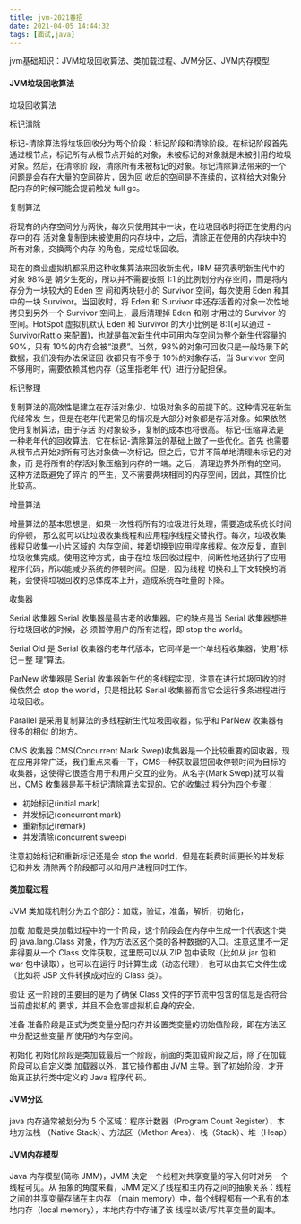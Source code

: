 ```yaml
---
title: jvm-2021春招
date: 2021-04-05 14:44:32
tags: [面试,java]
---
```


jvm基础知识：JVM垃圾回收算法、类加载过程、JVM分区、JVM内存模型

<!--more-->

#### JVM垃圾回收算法

垃圾回收算法 

标记清除 

标记-清除算法将垃圾回收分为两个阶段：标记阶段和清除阶段。在标记阶段首先通过根节点，标记所有从根节点开始的对象，未被标记的对象就是未被引用的垃圾对象。然后，在清除阶 段，清除所有未被标记的对象。标记清除算法带来的一个问题是会存在大量的空间碎片，因为回 收后的空间是不连续的，这样给大对象分配内存的时候可能会提前触发 full gc。

复制算法

将现有的内存空间分为两快，每次只使用其中一块，在垃圾回收时将正在使用的内存中的存 活对象复制到未被使用的内存块中，之后，清除正在使用的内存块中的所有对象，交换两个内存 的角色，完成垃圾回收。

 现在的商业虚拟机都采用这种收集算法来回收新生代，IBM 研究表明新生代中的对象 98%是 朝夕生死的，所以并不需要按照 1:1 的比例划分内存空间，而是将内存分为一块较大的 Eden 空 间和两块较小的 Survivor 空间，每次使用 Eden 和其中的一块 Survivor。当回收时，将 Eden 和 Survivor 中还存活着的对象一次性地拷贝到另外一个 Survivor 空间上，最后清理掉 Eden 和刚 才用过的 Survivor 的空间。HotSpot 虚拟机默认 Eden 和 Survivor 的大小比例是 8:1(可以通过 -SurvivorRattio 来配置)，也就是每次新生代中可用内存空间为整个新生代容量的 90%，只有 10%的内存会被“浪费”。当然，98%的对象可回收只是一般场景下的数据，我们没有办法保证回 收都只有不多于 10%的对象存活，当 Survivor 空间不够用时，需要依赖其他内存（这里指老年 代）进行分配担保。

标记整理 

复制算法的高效性是建立在存活对象少、垃圾对象多的前提下的。这种情况在新生代经常发 生，但是在老年代更常见的情况是大部分对象都是存活对象。如果依然使用复制算法，由于存活 的对象较多，复制的成本也将很高。 标记-压缩算法是一种老年代的回收算法，它在标记-清除算法的基础上做了一些优化。首先 也需要从根节点开始对所有可达对象做一次标记，但之后，它并不简单地清理未标记的对象，而 是将所有的存活对象压缩到内存的一端。之后，清理边界外所有的空间。这种方法既避免了碎片 的产生，又不需要两块相同的内存空间，因此，其性价比比较高。

增量算法

增量算法的基本思想是，如果一次性将所有的垃圾进行处理，需要造成系统长时间的停顿， 那么就可以让垃圾收集线程和应用程序线程交替执行。每次，垃圾收集线程只收集一小片区域的 内存空间，接着切换到应用程序线程。依次反复，直到垃圾收集完成。使用这种方式，由于在垃 圾回收过程中，间断性地还执行了应用程序代码，所以能减少系统的停顿时间。但是，因为线程 切换和上下文转换的消耗，会使得垃圾回收的总体成本上升，造成系统吞吐量的下降。

收集器

Serial 收集器 Serial 收集器是最古老的收集器，它的缺点是当 Serial 收集器想进行垃圾回收的时候，必 须暂停用户的所有进程，即 stop the world。

Serial Old 是 Serial 收集器的老年代版本，它同样是一个单线程收集器，使用”标记－整 理“算法。

ParNew 收集器是 Serial 收集器新生代的多线程实现，注意在进行垃圾回收的时候依然会 stop the world，只是相比较 Serial 收集器而言它会运行多条进程进行垃圾回收。

Parallel 是采用复制算法的多线程新生代垃圾回收器，似乎和 ParNew 收集器有很多的相似 的地方。

CMS 收集器 CMS(Concurrent Mark Swep)收集器是一个比较重要的回收器，现在应用非常广泛，我们重点来看一下，CMS一种获取最短回收停顿时间为目标的收集器，这使得它很适合用于和用户交互的业务。从名字(Mark Swep)就可以看出，CMS 收集器是基于标记清除算法实现的。它的收集过 程分为四个步骤：

- 初始标记(initial mark) 
- 并发标记(concurrent mark) 
- 重新标记(remark)
- 并发清除(concurrent sweep) 

注意初始标记和重新标记还是会 stop the world，但是在耗费时间更长的并发标记和并发 清除两个阶段都可以和用户进程同时工作。

#### 类加载过程

JVM 类加载机制分为五个部分：加载，验证，准备，解析，初始化，

加载 加载是类加载过程中的一个阶段，这个阶段会在内存中生成一个代表这个类的 java.lang.Class 对象，作为方法区这个类的各种数据的入口。注意这里不一定非得要从一个 Class 文件获取，这里既可以从 ZIP 包中读取（比如从 jar 包和 war 包中读取），也可以在运行 时计算生成（动态代理），也可以由其它文件生成（比如将 JSP 文件转换成对应的 Class 类）。 

验证 这一阶段的主要目的是为了确保 Class 文件的字节流中包含的信息是否符合当前虚拟机的 要求，并且不会危害虚拟机自身的安全。 

准备 准备阶段是正式为类变量分配内存并设置类变量的初始值阶段，即在方法区中分配这些变量 所使用的内存空间。

初始化 初始化阶段是类加载最后一个阶段，前面的类加载阶段之后，除了在加载阶段可以自定义类 加载器以外，其它操作都由 JVM 主导。到了初始阶段，才开始真正执行类中定义的 Java 程序代 码。

#### JVM分区

java 内存通常被划分为 5 个区域：程序计数器（Program Count Register）、本地方法栈 （Native Stack）、方法区（Methon Area）、栈（Stack）、堆（Heap）

#### JVM内存模型

Java 内存模型(简称 JMM)，JMM 决定一个线程对共享变量的写入何时对另一个线程可见。从 抽象的角度来看，JMM 定义了线程和主内存之间的抽象关系：线程之间的共享变量存储在主内存 （main memory）中，每个线程都有一个私有的本地内存（local memory），本地内存中存储了该 线程以读/写共享变量的副本。